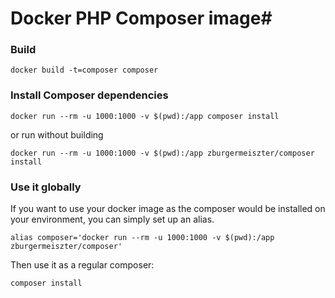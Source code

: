 # Docker PHP Composer image#

### Build ###
```
docker build -t=composer composer
```


### Install Composer dependencies ###
```
docker run --rm -u 1000:1000 -v $(pwd):/app composer install
```

or run without building

```
docker run --rm -u 1000:1000 -v $(pwd):/app zburgermeiszter/composer install
```

### Use it globally ###
If you want to use your docker image as the composer would be installed on your environment, you can simply set up an alias.

```
alias composer='docker run --rm -u 1000:1000 -v $(pwd):/app zburgermeiszter/composer'
```

Then use it as a regular composer:
```
composer install
```
